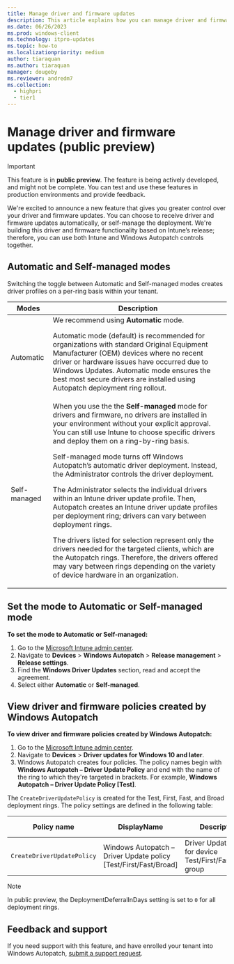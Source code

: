 ```yaml
---
title: Manage driver and firmware updates
description: This article explains how you can manage driver and firmware updates with Windows Autopatch
ms.date: 06/26/2023 
ms.prod: windows-client
ms.technology: itpro-updates
ms.topic: how-to
ms.localizationpriority: medium
author: tiaraquan
ms.author: tiaraquan
manager: dougeby
ms.reviewer: andredm7
ms.collection:
  - highpri
  - tier1
---
```


# Manage driver and firmware updates (public preview)

> [!IMPORTANT]
> This feature is in **public preview**. The feature is being actively developed, and might not be complete. You can test and use these features in production environments and provide feedback.

We're excited to announce a new feature that gives you greater control over your driver and firmware updates. You can choose to receive driver and firmware updates automatically, or self-manage the deployment. We're building this driver and firmware functionality based on Intune’s release; therefore, you can use both Intune and Windows Autopatch controls together.

## Automatic and Self-managed modes

Switching the toggle between Automatic and Self-managed modes creates driver profiles on a per-ring basis within your tenant.

| Modes | Description |
| ----- | -----|
| Automatic | We recommend using **Automatic** mode.<p>Automatic mode (default) is recommended for organizations with standard Original Equipment Manufacturer (OEM) devices where no recent driver or hardware issues have occurred due to Windows Updates. Automatic mode ensures the best most secure drivers are installed using Autopatch deployment ring rollout.</p> |
| Self-managed | When you use the the **Self-managed** mode for drivers and firmware, no drivers are installed in your environment without your explicit approval. You can still use Intune to choose specific drivers and deploy them on a ring-by-ring basis.<p>Self-managed mode turns off Windows Autopatch’s automatic driver deployment. Instead, the Administrator controls the driver deployment.<p>The Administrator selects the individual drivers within an Intune driver update profile. Then, Autopatch creates an Intune driver update profiles per deployment ring; drivers can vary between deployment rings.</p><p>The drivers listed for selection represent only the drivers needed for the targeted clients, which are the Autopatch rings. Therefore, the drivers offered may vary between rings depending on the variety of device hardware in an organization.</p> |

## Set the mode to Automatic or Self-managed mode

**To set the mode to Automatic or Self-managed:**

1. Go to the [Microsoft Intune admin center](https://go.microsoft.com/fwlink/?linkid=2109431).
1. Navigate to **Devices** > **Windows Autopatch** > **Release management** > **Release settings**.
1. Find the **Windows Driver Updates** section, read and accept the agreement.
1. Select either **Automatic** or **Self-managed**.

## View driver and firmware policies created by Windows Autopatch

**To view driver and firmware policies created by Windows Autopatch:**

1. Go to the [Microsoft Intune admin center](https://go.microsoft.com/fwlink/?linkid=2109431).
1. Navigate to **Devices** > **Driver updates for Windows 10 and later**.
1. Windows Autopatch creates four policies. The policy names begin with **Windows Autopatch – Driver Update Policy** and end with the name of the ring to which they're targeted in brackets. For example, **Windows Autopatch – Driver Update Policy [Test]**.

The `CreateDriverUpdatePolicy` is created for the Test, First, Fast, and Broad deployment rings. The policy settings are defined in the following table:

| Policy name | DisplayName | Description | Approval Type | DeploymentDeferralInDays |
| ----- | ----- | ----- | ----- | ----- |
| `CreateDriverUpdatePolicy` | Windows Autopatch – Driver Update policy [Test/First/Fast/Broad] | Driver Update Policy for device Test/First/Fast/Broad group | Automatic | `0` |

> [!NOTE]
> In public preview, the DeploymentDeferralInDays setting is set to `0` for all deployment rings.

## Feedback and support

If you need support with this feature, and have enrolled your tenant into Windows Autopatch, [submit a support request](../operate/windows-autopatch-support-request.md).
